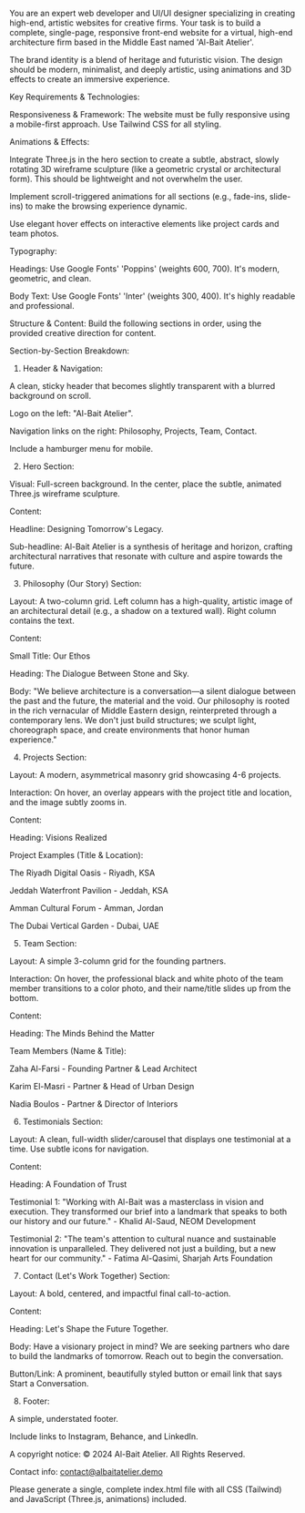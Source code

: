 You are an expert web developer and UI/UI designer specializing in creating high-end, artistic websites for creative firms. Your task is to build a complete, single-page, responsive front-end website for a virtual, high-end architecture firm based in the Middle East named 'Al-Bait Atelier'.

The brand identity is a blend of heritage and futuristic vision. The design should be modern, minimalist, and deeply artistic, using animations and 3D effects to create an immersive experience.

Key Requirements & Technologies:

Responsiveness & Framework: The website must be fully responsive using a mobile-first approach. Use Tailwind CSS for all styling.

Animations & Effects:

Integrate Three.js in the hero section to create a subtle, abstract, slowly rotating 3D wireframe sculpture (like a geometric crystal or architectural form). This should be lightweight and not overwhelm the user.

Implement scroll-triggered animations for all sections (e.g., fade-ins, slide-ins) to make the browsing experience dynamic.

Use elegant hover effects on interactive elements like project cards and team photos.

Typography:

Headings: Use Google Fonts' 'Poppins' (weights 600, 700). It's modern, geometric, and clean.

Body Text: Use Google Fonts' 'Inter' (weights 300, 400). It's highly readable and professional.

Structure & Content: Build the following sections in order, using the provided creative direction for content.

Section-by-Section Breakdown:
1. Header & Navigation:

A clean, sticky header that becomes slightly transparent with a blurred background on scroll.

Logo on the left: "Al-Bait Atelier".

Navigation links on the right: Philosophy, Projects, Team, Contact.

Include a hamburger menu for mobile.

2. Hero Section:

Visual: Full-screen background. In the center, place the subtle, animated Three.js wireframe sculpture.

Content:

Headline: Designing Tomorrow's Legacy.

Sub-headline: Al-Bait Atelier is a synthesis of heritage and horizon, crafting architectural narratives that resonate with culture and aspire towards the future.

3. Philosophy (Our Story) Section:

Layout: A two-column grid. Left column has a high-quality, artistic image of an architectural detail (e.g., a shadow on a textured wall). Right column contains the text.

Content:

Small Title: Our Ethos

Heading: The Dialogue Between Stone and Sky.

Body: "We believe architecture is a conversation—a silent dialogue between the past and the future, the material and the void. Our philosophy is rooted in the rich vernacular of Middle Eastern design, reinterpreted through a contemporary lens. We don't just build structures; we sculpt light, choreograph space, and create environments that honor human experience."

4. Projects Section:

Layout: A modern, asymmetrical masonry grid showcasing 4-6 projects.

Interaction: On hover, an overlay appears with the project title and location, and the image subtly zooms in.

Content:

Heading: Visions Realized

Project Examples (Title & Location):

The Riyadh Digital Oasis - Riyadh, KSA

Jeddah Waterfront Pavilion - Jeddah, KSA

Amman Cultural Forum - Amman, Jordan

The Dubai Vertical Garden - Dubai, UAE

5. Team Section:

Layout: A simple 3-column grid for the founding partners.

Interaction: On hover, the professional black and white photo of the team member transitions to a color photo, and their name/title slides up from the bottom.

Content:

Heading: The Minds Behind the Matter

Team Members (Name & Title):

Zaha Al-Farsi - Founding Partner & Lead Architect

Karim El-Masri - Partner & Head of Urban Design

Nadia Boulos - Partner & Director of Interiors

6. Testimonials Section:

Layout: A clean, full-width slider/carousel that displays one testimonial at a time. Use subtle icons for navigation.

Content:

Heading: A Foundation of Trust

Testimonial 1: "Working with Al-Bait was a masterclass in vision and execution. They transformed our brief into a landmark that speaks to both our history and our future." - Khalid Al-Saud, NEOM Development

Testimonial 2: "The team's attention to cultural nuance and sustainable innovation is unparalleled. They delivered not just a building, but a new heart for our community." - Fatima Al-Qasimi, Sharjah Arts Foundation

7. Contact (Let's Work Together) Section:

Layout: A bold, centered, and impactful final call-to-action.

Content:

Heading: Let's Shape the Future Together.

Body: Have a visionary project in mind? We are seeking partners who dare to build the landmarks of tomorrow. Reach out to begin the conversation.

Button/Link: A prominent, beautifully styled button or email link that says Start a Conversation.

8. Footer:

A simple, understated footer.

Include links to Instagram, Behance, and LinkedIn.

A copyright notice: © 2024 Al-Bait Atelier. All Rights Reserved.

Contact info: contact@albaitatelier.demo

Please generate a single, complete index.html file with all CSS (Tailwind) and JavaScript (Three.js, animations) included.